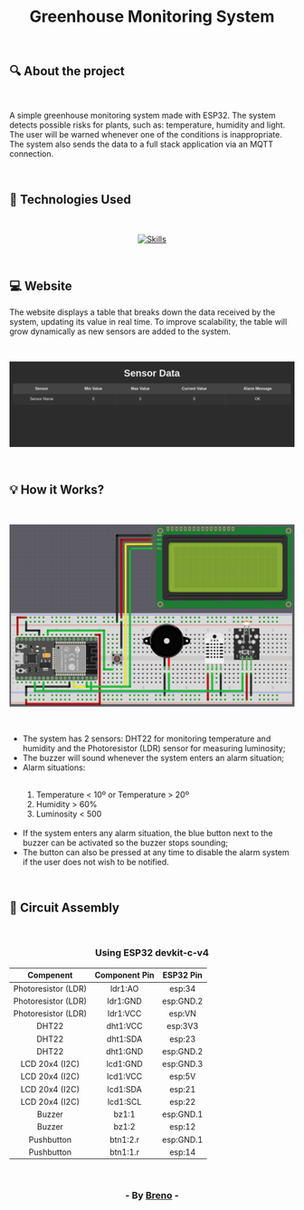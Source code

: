 <h1 align = "center"> Greenhouse Monitoring System</h1><br>

<h2> &#128269; About the project </h2><br>

<p>A simple greenhouse monitoring system made with ESP32. The system detects possible risks for plants, such as: temperature, humidity and light. The 
user will be warned whenever one of the conditions is inappropriate. The system also sends the data to a full stack application via an MQTT connection.</p><br>

<h2> &#128302; Technologies Used </h2><br>

<p align="center">
  <a href="https://github.com/syvixor/skills-icons">
	  <img src="https://skills.syvixor.com/api/icons?i=java,spring,postgresql,arduino" alt="Skills">
  </a>
</p>

<br><h2> &#128187; Website </h2>

<p>The website displays a table that breaks down the data received by the system, updating its value in real time. To improve scalability, the table will grow dynamically as new sensors are added to the system.</p><br>

<p align="center">
  <img src="https://github.com/Brevex/Greenhouse-Monitoring-System/blob/d989b371f4527a3b9bee1dc0102bf2eb5ee26174/Readme%20Images/site.png" alt="circuit">
</p>

<br><h2> &#128161; How it Works? </h2>

<br><p align="center">
  <img src="https://github.com/Brevex/Greenhouse-Monitoring-System/blob/521fa1abdf33985420350e1e8c14eb7994b2fd9c/Readme%20Images/circuit.png" alt="circuit">
</p><br>

<ul>
  <li>The system has 2 sensors: DHT22 for monitoring temperature and humidity and the Photoresistor (LDR) sensor for measuring luminosity;</li>
   <li>The buzzer will sound whenever the system enters an alarm situation;</li>
  <li>Alarm situations:</li><br>
  
  <ol>
    <li>Temperature < 10º or Temperature > 20º</li>
    <li>Humidity > 60%</li>
    <li>Luminosity < 500</li>
  </ol><br>
  
  <li>If the system enters any alarm situation, the blue button next to the buzzer can be activated so the buzzer stops sounding;</li>
  <li>The button can also be pressed at any time to disable the alarm system if the user does not wish to be notified.</li>
</ul>

<br><h2> &#128295; Circuit Assembly </h2>

<br><div align="center">

  <h3>Using ESP32 devkit-c-v4 </h3>   
  
  | Compenent           | Component Pin | ESP32 Pin |
  |:-------------------:|:-------------:|:---------:|
  | Photoresistor (LDR) | ldr1:AO       | esp:34    |
  | Photoresistor (LDR) | ldr1:GND      | esp:GND.2 |
  | Photoresistor (LDR) | ldr1:VCC      | esp:VN    |
  | DHT22               | dht1:VCC      | esp:3V3   |
  | DHT22               | dht1:SDA      | esp:23    |
  | DHT22               | dht1:GND      | esp:GND.2 |
  | LCD 20x4 (I2C)      | lcd1:GND      | esp:GND.3 |
  | LCD 20x4 (I2C)      | lcd1:VCC      | esp:5V    |
  | LCD 20x4 (I2C)      | lcd1:SDA      | esp:21    |
  | LCD 20x4 (I2C)      | lcd1:SCL      | esp:22    |
  | Buzzer              | bz1:1         | esp:GND.1 |
  | Buzzer              | bz1:2         | esp:12    |
  | Pushbutton          | btn1:2.r      | esp:GND.1 |
  | Pushbutton          | btn1:1.r      | esp:14    |
  
</div>

<br><h3 align = "center"> - By <a href = "https://www.linkedin.com/in/breno-barbosa-de-oliveira-810866275/" target = "_blank">Breno</a> - </h3>


